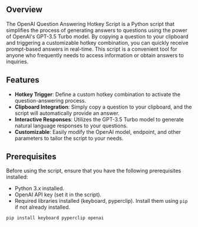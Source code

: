 
## Overview

The OpenAI Question Answering Hotkey Script is a Python script that simplifies the process of generating answers to questions using the power of OpenAI's GPT-3.5 Turbo model. By copying a question to your clipboard and triggering a customizable hotkey combination, you can quickly receive prompt-based answers in real-time. This script is a convenient tool for anyone who frequently needs to access information or obtain answers to inquiries.

## Features

- **Hotkey Trigger**: Define a custom hotkey combination to activate the question-answering process.
- **Clipboard Integration**: Simply copy a question to your clipboard, and the script will automatically provide an answer.
- **Interactive Responses**: Utilizes the GPT-3.5 Turbo model to generate natural language responses to your questions.
- **Customizable**: Easily modify the OpenAI model, endpoint, and other parameters to tailor the script to your needs.

## Prerequisites

Before using the script, ensure that you have the following prerequisites installed:

- Python 3.x installed.
- OpenAI API key (set it in the script).
- Required libraries installed (keyboard, pyperclip). Install them using `pip` if not already installed.

```bash
pip install keyboard pyperclip openai
